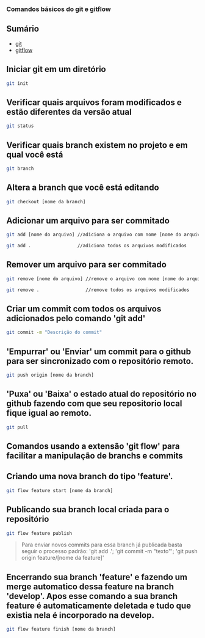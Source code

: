 ### Comandos básicos do git e gitflow

## Sumário
<ul>
<li><a href="#git">git</a></li>
<li><a href="#gitflow">gitflow</a></li>
</ul>
 
<section id="git">

# Iniciar git em um diretório

```bash
git init
```

# Verificar quais arquivos foram modificados e estão diferentes da versão atual

```bash
git status
```

# Verificar quais branch existem no projeto e em qual você está

```bash
git branch
```

# Altera a branch que você está editando

```bash
git checkout [nome da branch]
```

# Adicionar um arquivo para ser commitado

```bash
git add [nome do arquivo] //adiciona o arquivo com nome [nome do arquivo]

git add .                 //adiciona todos os arquivos modificados
```

# Remover um arquivo para ser commitado

```bash
git remove [nome do arquivo] //remove o arquivo com nome [nome do arquivo]

git remove .                 //remove todos os arquivos modificados
```

# Criar um commit com todos os arquivos adicionados pelo comando 'git add'

```bash
git commit -m "Descrição do commit"
```

# 'Empurrar' ou 'Enviar' um commit para o github para ser sincronizado com o repositório remoto.

```bash
git push origin [nome da branch]
```

# 'Puxa' ou 'Baixa' o estado atual do repositório no github fazendo com que seu repositorio local fique igual ao remoto.

```bash
git pull
```

</section>

<section id="gitflow">

## Comandos usando a extensão 'git flow' para facilitar a manipulação de branchs e commits

# Criando uma nova branch do tipo 'feature'. 

```bash
git flow feature start [nome da branch]
```

# Publicando sua branch local criada para o repositório

```bash
git flow feature publish
```

> Para enviar novos commits para essa branch já publicada basta seguir o processo padrão: 'git add .'; 'git commit -m "texto"'; 'git push origin feature/[nome da feature]'


# Encerrando sua branch 'feature' e fazendo um merge automatico dessa feature na branch 'develop'. Apos esse comando a sua branch feature é automaticamente deletada e tudo que existia nela é incorporado na develop.

```bash
git flow feature finish [nome da branch]
```

</section>